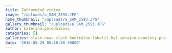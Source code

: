```yaml
---
title: Zatravněné vinice
image: "/uploads/a_SAM_2593.JPG"
home_thumbnail: "/uploads/a_SAM_2593.JPG"
gallery_thumbnail: "/uploads/a_SAM_2593.JPG"
author: katerina-polednikova
categories: []
galleries: slash-news-slash-kontrolou-lokalit-byl-zahajen-dvoulety-projekt
date: '2016-05-29 05:18:50 +0000'
---
```

